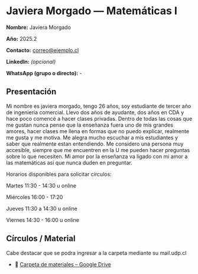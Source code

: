 # Javiera Morgado — Matemáticas I

**Nombre:** Javiera Morgado  

**Año:** 2025.2 

**Contacto:** [correo@ejemplo.cl](mailto:correo@ejemplo.cl)  

**LinkedIn:** _(opcional)_  

**WhatsApp (grupo o directo):** -

## Presentación
Mi nombre es javiera morgado, tengo 26 años, soy estudiante de tercer año de ingeniería comercial. Llevo dos años de ayudante, dos años en CDA y hace poco comencé a hacer clases privadas. Dentro de todas las cosas que me gustan nunca pense que la enseñanza fuera uno de mis grandes amores, hacer clases me llena en formas que no puedo explicar, realmente me gusta y me motiva. Me alegra mucho escuchar a mis estudiantes y saber que realmente estan entendiendo. Me considero una persona muy accesible, siempre que me encuentren en la U me pueden hacer preguntas sobre lo que necesiten. Mi amor por la enseñanza va ligado con mi amor a las matemáticas asi que nunca duden en preguntar.

Horarios disponibles para solicitar circulos:

Martes 11:30 - 14:30 u online 

Miércoles 16:00 - 17:20 

Jueves 11:30 a 14:30 u online 

Viernes 14:30 - 16:00 u online 

## Círculos / Material
Cabe destacar que se podra ingresar a la carpeta mediante su mail.udp.cl

- 📁 [Carpeta de materiales – Google Drive](https://drive.google.com/drive/folders/1rCtofmw0MKYpxperTkbxqgCa_K7yxbnE?usp=sharing)
